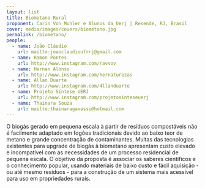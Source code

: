 ```yaml
---
layout: list
title: Biometano Rural
proponent: Carin Von Muhler e Alunos da Uerj | Resende, RJ, Brasil
cover: media/images/covers/biometano.jpg
permalink: /biometano/
people:
  - name: João Cláudio
    url: mailto:joaoclaudioufrrj@gmail.com
  - name: Ramon Pontes
    url: http://www.instagram.com/ravvov
  - name: Hernan Alonso
    url: http://www.instagram.com/hernaturezas
  - name: Allan Duarte
    url: http://www.instagram.com/4llanduarte
  - name: Projeto Síntese UERJ
    url: http://www.instagram.com/projetosinteseuerj
  - name: Thainara Souza
    url: mailto:thainaragavassi@hotmail.com
---
```

O biogás gerado em pequena escala à partir de resíduos compostáveis não é facilmente adaptado em fogões tradicionais devido ao baixo teor de metano e grande concentração de contaminantes. Muitas das tecnologias existentes para upgrade de biogás à biometano apresentam custo elevado e incompatível com as necessidades de um processo residencial de pequena escala. O objetivo da proposta é associar os saberes científicos e o conhecimento popular, usando materiais de baixo custo e fácil aquisição - ou até mesmo resíduos - para a construção de um sistema mais acessível para uso em propriedades rurais.
